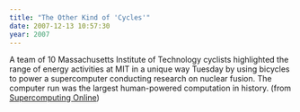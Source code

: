 ```yaml
---
title: "The Other Kind of 'Cycles'"
date: 2007-12-13 10:57:30
year: 2007
---
```

A team of 10 Massachusetts Institute of Technology cyclists highlighted the range of energy activities at MIT in a unique way Tuesday by using bicycles to power a supercomputer conducting research on nuclear fusion. The computer run was the largest human-powered computation in history. (from <a href="http://www.supercomputingonline.com/article.php?sid=14937">Supercomputing Online</a>)
